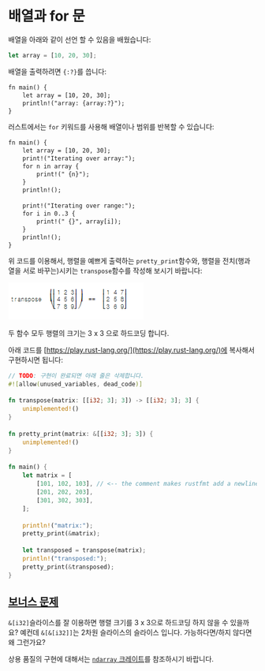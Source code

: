 # 배열과 for 문

배열을 아래와 같이 선언 할 수 있음을 배웠습니다:

```rust
let array = [10, 20, 30];
```

배열을 출력하려면 `{:?}`를 씁니다:

```
fn main() {
    let array = [10, 20, 30];
    println!("array: {array:?}");
}
```

러스트에서는 `for` 키워드를 사용해 배열이나 범위를 반복할 수 있습니다:

```
fn main() {
    let array = [10, 20, 30];
    print!("Iterating over array:");
    for n in array {
        print!(" {n}");
    }
    println!();

    print!("Iterating over range:");
    for i in 0..3 {
        print!(" {}", array[i]);
    }
    println!();
}
```

위 코드를 이용해서, 행렬을 예쁘게 출력하는 `pretty_print`함수와, 행렬을 전치(행과 열을 서로 바꾸는)시키는 `transpose`함수를 작성해 보시기 바랍니다:

![](<../../.gitbook/assets/image (4).png>)

두 함수 모두 행렬의 크기는 3 x 3 으로 하드코딩 합니다.

아래 코드를 [https://play.rust-lang.org/](https://play.rust-lang.org/)에 복사해서 구현하시면 됩니다:

```rust
// TODO: 구현이 완료되면 아래 줄은 삭제합니다.
#![allow(unused_variables, dead_code)]

fn transpose(matrix: [[i32; 3]; 3]) -> [[i32; 3]; 3] {
    unimplemented!()
}

fn pretty_print(matrix: &[[i32; 3]; 3]) {
    unimplemented!()
}

fn main() {
    let matrix = [
        [101, 102, 103], // <-- the comment makes rustfmt add a newline
        [201, 202, 203],
        [301, 302, 303],
    ];

    println!("matrix:");
    pretty_print(&matrix);

    let transposed = transpose(matrix);
    println!("transposed:");
    pretty_print(&transposed);
}
```

## [보너스 문제](https://google.github.io/comprehensive-rust/ko/exercises/day-1/for-loops.html#%EB%B3%B4%EB%84%88%EC%8A%A4-%EB%AC%B8%EC%A0%9C) <a href="#undefined" id="undefined"></a>

`&[i32]`슬라이스를 잘 이용하면 행렬 크기를 3 x 3으로 하드코딩 하지 않을 수 있을까요? 예컨데 `&[&[i32]]`는 2차원 슬라이스의 슬라이스 입니다. 가능하다면/하지 않다면 왜 그런가요?

상용 품질의 구현에 대해서는 [`ndarray` 크레이트](https://docs.rs/ndarray/)를 참조하시기 바랍니다.

